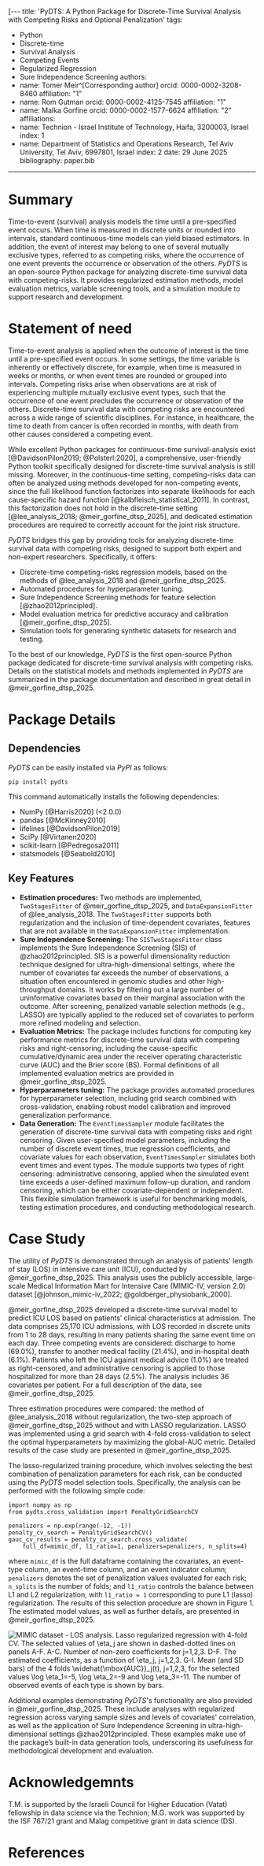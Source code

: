 [---
title: 'PyDTS: A Python Package for Discrete-Time Survival Analysis with Competing Risks and Optional Penalization' 
tags:
  - Python
  - Discrete-time
  - Survival Analysis
  - Competing Events
  - Regularized Regression
  - Sure Independence Screening
authors:
  - name: Tomer Meir^[Corresponding author]
    orcid: 0000-0002-3208-8460
    affiliation: "1" 
  - name: Rom Gutman
    orcid: 0000-0002-4125-7545
    affiliation: "1"
  - name: Malka Gorfine
    orcid: 0000-0002-1577-6624
    affiliation: "2"
affiliations:
 - name: Technion - Israel Institute of Technology, Haifa, 3200003, Israel
   index: 1
 - name: Department of Statistics and Operations Research, Tel Aviv University, Tel Aviv, 6997801, Israel
   index: 2
date: 29 June 2025
bibliography: paper.bib
---

# Summary
Time-to-event (survival) analysis models  the time until a pre-specified event occurs. When time is measured in  discrete units  or rounded into intervals, standard continuous-time models can yield biased estimators. In addition, the event of interest may belong to one of several mutually exclusive types, referred to as competing risks, where the occurrence of one event prevents the occurrence or observation of the others.  *PyDTS* is an open-source Python package for analyzing discrete-time survival data with competing-risks. It provides regularized estimation methods, model evaluation metrics, variable screening tools, and a simulation module to support research and development.

# Statement of need

Time-to-event analysis is applied when the outcome of interest is the time until a pre-specified event occurs. In some settings, the time variable is inherently or effectively discrete, for example, when time is measured in weeks or months, or when event times are rounded or grouped into intervals. Competing risks arise when observations are at risk of experiencing multiple mutually exclusive event types, such that the occurrence of one event precludes the occurrence or observation of the others. Discrete-time survival data with competing risks are encountered across a wide range of scientific disciplines. For instance, in healthcare, the time to death from cancer is often recorded in months, with death from other causes considered a competing event. 

While excellent Python packages for continuous-time survival-analysis exist [@DavidsonPilon2019; @Polsterl:2020], a comprehensive, user-friendly Python toolkit specifically designed for discrete-time survival analysis is still missing. 
Moreover, in the continuous-time setting, competing-risks data can often be analyzed using methods developed for non-competing events, since the full likelihood function factorizes into separate likelihoods for each cause-specific hazard function [@kalbfleisch_statistical_2011]. In contrast, this factorization does not hold in the discrete-time setting [@lee_analysis_2018; @meir_gorfine_dtsp_2025], and dedicated estimation procedures are required to correctly account for the joint risk structure.

*PyDTS* bridges this gap by providing tools for analyzing discrete-time survival data with competing risks, designed to support both expert and non-expert researchers. Specifically, it offers:
- Discrete-time competing-risks regression models, based on the methods of @lee_analysis_2018 and @meir_gorfine_dtsp_2025.
- Automated procedures for hyperparameter tuning.
- Sure Independence Screening methods for feature selection [@zhao2012principled].
- Model evaluation metrics for predictive accuracy and calibration [@meir_gorfine_dtsp_2025].
- Simulation tools for generating synthetic datasets for research and testing.

To the best of our knowledge, *PyDTS* is the first open-source Python package dedicated for discrete-time survival analysis with competing risks.
Details on the statistical models and methods implemented in *PyDTS* are summarized in the package documentation and described in great detail in @meir_gorfine_dtsp_2025.

# Package Details 

## Dependencies
*PyDTS* can be easily installed via *PyPI* as follows:

`pip install pydts`

This command automatically installs the following dependencies:
- NumPy [@Harris2020] (<2.0.0)
- pandas [@McKinney2010]
- lifelines [@DavidsonPilon2019]
- SciPy [@Virtanen2020]
- scikit-learn [@Pedregosa2011]
- statsmodels [@Seabold2010]


## Key Features

- **Estimation procedures:** Two methods are implemented, `TwoStagesFitter` of @meir_gorfine_dtsp_2025, and `DataExpansionFitter` of @lee_analysis_2018. The `TwoStagesFitter` supports both regularization and the inclusion of time-dependent covariates, features that are not available in the `DataExpansionFitter` implementation.
- **Sure Independence Screening:** The `SISTwoStagesFitter` class implements the Sure Independence Screening (SIS) of @zhao2012principled. SIS is a powerful dimensionality reduction technique designed for ultra-high-dimensional settings, where the number of covariates far exceeds the number of observations, a situation often encountered in genomic studies and other high-throughput domains. It works by filtering out a large number of uninformative covariates based on their marginal association with the outcome. After screening, penalized variable selection methods (e.g., LASSO) are typically applied to the reduced set of covariates to perform more refined modeling and selection.
- **Evaluation Metrics:** The package includes functions for computing key performance metrics for discrete-time survival data with competing risks and right-censoring, including the cause-specific cumulative/dynamic area under the receiver operating characteristic curve (AUC) and the Brier score (BS). Formal definitions of all implemented evaluation metrics are provided in @meir_gorfine_dtsp_2025.
- **Hyperparameters tuning:** The package provides automated procedures for hyperparameter selection, including grid search combined with cross-validation, enabling robust model calibration and improved generalization performance.
- **Data Generation:** The `EventTimesSampler` module facilitates the generation of discrete-time survival data with competing risks and right censoring. Given user-specified model parameters, including the number of discrete event times, true regression coefficients, and covariate values for each observation, `EventTimesSampler` simulates both event times and event types. The module supports two types of right censoring: administrative censoring, applied when the simulated event time exceeds a user-defined maximum follow-up duration, and random censoring, which can be either covariate-dependent or independent. This flexible simulation framework is useful for benchmarking models, testing estimation procedures, and conducting methodological research.

## 

# Case Study

The utility of *PyDTS* is demonstrated through an analysis of patients' length of stay (LOS) in intensive care unit (ICU), conducted by @meir_gorfine_dtsp_2025. This analysis uses the publicly accessible, large-scale Medical Information Mart for Intensive Care (MIMIC-IV, version 2.0) dataset [@johnson_mimic-iv_2022; @goldberger_physiobank_2000]. 

@meir_gorfine_dtsp_2025 developed a discrete-time survival model to predict ICU LOS based on patients’ clinical characteristics at admission.
The data comprises 25,170 ICU admissions, with LOS recorded in discrete units from 1 to 28 days, resulting in many patients sharing the same event time on each day. Three competing events are considered: discharge to home (69.0%), transfer to another medical facility (21.4%), and in-hospital death (6.1%). Patients who left the ICU against medical advice (1.0%) are treated as right-censored, and administrative censoring is applied to those hospitalized for more than 28 days (2.5%). The analysis includes 36 covariates per patient. For a full description of the data, see @meir_gorfine_dtsp_2025.

Three estimation procedures were compared: the method of @lee_analysis_2018 without regularization, the two-step approach of @meir_gorfine_dtsp_2025 without and with LASSO regularization. LASSO was implemented using a grid search with 4-fold cross-validation to select the optimal hyperparameters by maximizing the global-AUC metric. Detailed results of the case study are presented in @meir_gorfine_dtsp_2025.

The lasso-regularized training procedure, which involves selecting the best combination of penalization parameters for each risk, can be conducted using the *PyDTS* model selection tools. Specifically, the analysis can be performed with the following simple code:
```
import numpy as np
from pydts.cross_validation import PenaltyGridSearchCV

penalizers = np.exp(range(-12, -1))
penalty_cv_search = PenaltyGridSearchCV()
gauc_cv_results = penalty_cv_search.cross_validate(
    full_df=mimic_df, l1_ratio=1, penalizers=penalizers, n_splits=4)
```

where ```mimic_df``` is the full dataframe containing the covariates, an event-type column, an event-time column, and an event indicator column; ```penalizers``` denotes the set of penalization values evaluated for each risk; ```n_splits``` is the number of folds; and ```l1_ratio``` controls the balance between L1 and L2 regularization, with ```l1_ratio = 1``` corresponding to pure L1 (lasso) regularization.
The results of this selection procedure are shown in Figure 1. The estimated model values, as well as further details, are presented in @meir_gorfine_dtsp_2025.

![MIMIC dataset - LOS analysis. Lasso regularized regression with 4-fold CV. The selected values of $\eta_j$ are shown in dashed-dotted lines on panels **A-F**. **A-C.** Number of non-zero coefficients for $j=1,2,3$. **D-F.** The estimated coefficients, as a function of $\eta_j$, $j=1,2,3$. **G-I.** Mean (and SD bars) of the 4 folds $\widehat{\mbox{AUC}}_j(t)$, $j=1,2,3$, for the selected values $\log \eta_1=-5$, $\log \eta_2=-9$ and $\log \eta_3=-11$. The number of observed events of each type is shown by bars.](docs/joss-figure.png)


Additional examples demonstrating *PyDTS*'s functionality are also provided in @meir_gorfine_dtsp_2025. These include analyses with regularized regression across varying sample sizes and levels of covariates' correlation, as well as the application of Sure Independence Screening in ultra-high-dimensional settings @zhao2012principled. These examples make use of the package’s built-in data generation tools, underscoring its usefulness for methodological development and evaluation.

# Acknowledgemnts
T.M. is supported by the Israeli Council for Higher Education (Vatat) fellowship in data science via the Technion; M.G. work was supported by the ISF 767/21 grant and Malag competitive grant in data science (DS).

# References